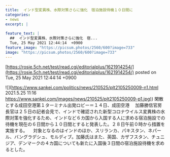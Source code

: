 ```yaml
---
title:  インド型変異株、水際対策さらに強化　宿泊施設待機１０日間に  
categories:
- news
excerpt: |
  
feature_text: |
  ##  インド型変異株、水際対策さらに強化　宿...
  Tue, 25 May 2021 12:44:14  +0900
feature_image: "https://picsum.photos/2560/600?image=733"
image: "https://picsum.photos/2560/600?image=733"
---
```


[https://rosie.5ch.net/test/read.cgi/editorialplus/1621914254/](https://rosie.5ch.net/test/read.cgi/editorialplus/1621914254/)
posted on Tue, 25 May 2021 12:44:14  +0900

<!--more-->

![](https://www.sankei.com/politics/news/210525/plt2105250009-n1.html 2021.5.25 11:16 [https://www.sankei.com/images/news/210525/plt2105250009-p1.jpg)](https://www.sankei.com/images/news/210525/plt2105250009-p1.jpg)) 閑散とする成田空港第１ターミナル出発ロビー＝１４日、成田空港 　加藤勝信官房長官は２５日の記者会見で、インドで確認された新型コロナウイルス変異株の水際対策を強化するため、インドなど６カ国から入国する人に求める宿泊施設での待機を現在の６日間から１０日間とすると発表した。２８日午前０時から措置を実施する。 　対象となるのはインドのほか、スリランカ、パキスタン、ネパール、バングラデシュ、モルディブ。加藤氏はまた、英国、カザフスタン、チュニジア、デンマークの４カ国についても新たに入国後３日間の宿泊施設待機を求めるとした。
